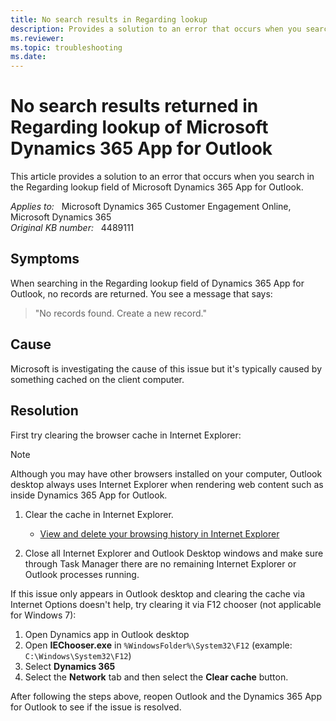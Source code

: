 ```yaml
---
title: No search results in Regarding lookup
description: Provides a solution to an error that occurs when you search in the Regarding lookup field of Microsoft Dynamics 365 App for Outlook.
ms.reviewer: 
ms.topic: troubleshooting
ms.date: 
---
```

# No search results returned in Regarding lookup of Microsoft Dynamics 365 App for Outlook

This article provides a solution to an error that occurs when you search in the Regarding lookup field of Microsoft Dynamics 365 App for Outlook.

_Applies to:_ &nbsp; Microsoft Dynamics 365 Customer Engagement Online, Microsoft Dynamics 365  
_Original KB number:_ &nbsp; 4489111

## Symptoms

When searching in the Regarding lookup field of Dynamics 365 App for Outlook, no records are returned. You see a message that says:

> "No records found. Create a new record."

## Cause

Microsoft is investigating the cause of this issue but it's typically caused by something cached on the client computer.

## Resolution

First try clearing the browser cache in Internet Explorer:

> [!NOTE]
> Although you may have other browsers installed on your computer, Outlook desktop always uses Internet Explorer when rendering web content such as inside Dynamics 365 App for Outlook.

1. Clear the cache in Internet Explorer.

    - [View and delete your browsing history in Internet Explorer](/topic/view-and-delete-your-browsing-history-in-internet-explorer-098ffe52-5ac9-a449-c296-c735c32c8678)

2. Close all Internet Explorer and Outlook Desktop windows and make sure through Task Manager there are no remaining Internet Explorer or Outlook processes running.

If this issue only appears in Outlook desktop and clearing the cache via Internet Options doesn't help, try clearing it via F12 chooser (not applicable for Windows 7):

1. Open Dynamics app in Outlook desktop
2. Open **IEChooser.exe** in `%WindowsFolder%\System32\F12` (example: `C:\Windows\System32\F12`)
3. Select **Dynamics 365**  
4. Select the **Network** tab and then select the **Clear cache** button.

After following the steps above, reopen Outlook and the Dynamics 365 App for Outlook to see if the issue is resolved.
